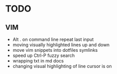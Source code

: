 TODO
====

VIM
---
* Alt . on command line repeat last input
* moving visually highlighted lines up and down
* move vim snippets into dotfiles symlinks
* speed up Ctrl-P fuzzy search
* wrapping txt in md docs
* changing visual highlighting of line cursor is on

